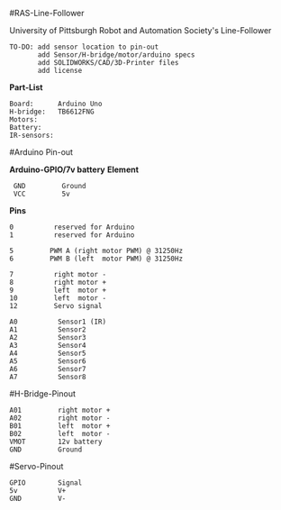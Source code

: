 #RAS-Line-Follower

University of Pittsburgh Robot and Automation Society's Line-Follower

    TO-DO: add sensor location to pin-out
           add Sensor/H-bridge/motor/arduino specs
           add SOLIDWORKS/CAD/3D-Printer files
           add license


**Part-List**

    Board:      Arduino Uno
    H-bridge:   TB6612FNG
    Motors:
    Battery:
    IR-sensors:


#Arduino Pin-out


**Arduino-GPIO/7v battery**   **Element**

     GND         Ground
     VCC         5v

**Pins**

    0          reserved for Arduino
    1          reserved for Arduino
    
    5         PWM A (right motor PWM) @ 31250Hz
    6         PWM B (left  motor PWM) @ 31250Hz
    
    7          right motor -
    8          right motor +
    9          left  motor +
    10         left  motor -
    12         Servo signal
    
    A0          Sensor1 (IR)
    A1          Sensor2
    A2          Sensor3  
    A3          Sensor4  
    A4          Sensor5  
    A5          Sensor6  
    A6          Sensor7  
    A7          Sensor8




#H-Bridge-Pinout

    A01         right motor +
    A02         right motor -
    B01         left  motor +
    B02         left  motor -
    VMOT        12v battery
    GND         Ground




#Servo-Pinout

    GPIO        Signal
    5v          V+
    GND         V-
